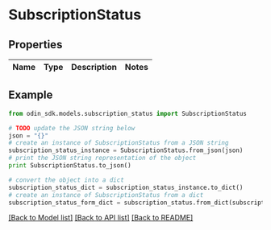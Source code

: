 # SubscriptionStatus


## Properties

Name | Type | Description | Notes
------------ | ------------- | ------------- | -------------

## Example

```python
from odin_sdk.models.subscription_status import SubscriptionStatus

# TODO update the JSON string below
json = "{}"
# create an instance of SubscriptionStatus from a JSON string
subscription_status_instance = SubscriptionStatus.from_json(json)
# print the JSON string representation of the object
print SubscriptionStatus.to_json()

# convert the object into a dict
subscription_status_dict = subscription_status_instance.to_dict()
# create an instance of SubscriptionStatus from a dict
subscription_status_form_dict = subscription_status.from_dict(subscription_status_dict)
```
[[Back to Model list]](../README.md#documentation-for-models) [[Back to API list]](../README.md#documentation-for-api-endpoints) [[Back to README]](../README.md)


